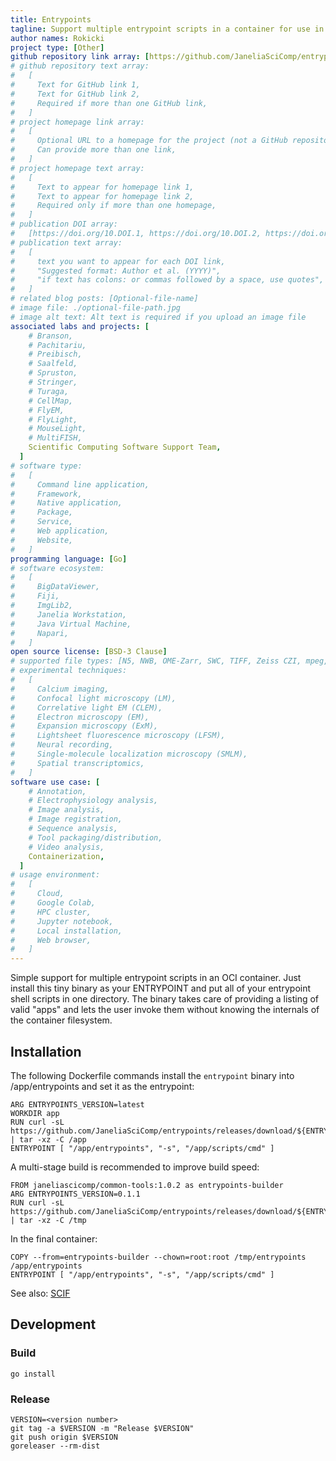 ```yaml
---
title: Entrypoints
tagline: Support multiple entrypoint scripts in a container for use in containerized scientific tools.
author names: Rokicki
project type: [Other]
github repository link array: [https://github.com/JaneliaSciComp/entrypoints]
# github repository text array:
#   [
#     Text for GitHub link 1,
#     Text for GitHub link 2,
#     Required if more than one GitHub link,
#   ]
# project homepage link array:
#   [
#     Optional URL to a homepage for the project (not a GitHub repository),
#     Can provide more than one link,
#   ]
# project homepage text array:
#   [
#     Text to appear for homepage link 1,
#     Text to appear for homepage link 2,
#     Required only if more than one homepage,
#   ]
# publication DOI array:
#   [https://doi.org/10.DOI.1, https://doi.org/10.DOI.2, https://doi.org/10.DOI.n]
# publication text array:
#   [
#     text you want to appear for each DOI link,
#     "Suggested format: Author et al. (YYYY)",
#     "if text has colons: or commas followed by a space, use quotes",
#   ]
# related blog posts: [Optional-file-name]
# image file: ./optional-file-path.jpg
# image alt text: Alt text is required if you upload an image file
associated labs and projects: [
    # Branson,
    # Pachitariu,
    # Preibisch,
    # Saalfeld,
    # Spruston,
    # Stringer,
    # Turaga,
    # CellMap,
    # FlyEM,
    # FlyLight,
    # MouseLight,
    # MultiFISH,
    Scientific Computing Software Support Team,
  ]
# software type:
#   [
#     Command line application,
#     Framework,
#     Native application,
#     Package,
#     Service,
#     Web application,
#     Website,
#   ]
programming language: [Go]
# software ecosystem:
#   [
#     BigDataViewer,
#     Fiji,
#     ImgLib2,
#     Janelia Workstation,
#     Java Virtual Machine,
#     Napari,
#   ]
open source license: [BSD-3 Clause]
# supported file types: [N5, NWB, OME-Zarr, SWC, TIFF, Zeiss CZI, mpeg, avi]
# experimental techniques:
#   [
#     Calcium imaging,
#     Confocal light microscopy (LM),
#     Correlative light EM (CLEM),
#     Electron microscopy (EM),
#     Expansion microscopy (ExM),
#     Lightsheet fluorescence microscopy (LFSM),
#     Neural recording,
#     Single-molecule localization microscopy (SMLM),
#     Spatial transcriptomics,
#   ]
software use case: [
    # Annotation,
    # Electrophysiology analysis,
    # Image analysis,
    # Image registration,
    # Sequence analysis,
    # Tool packaging/distribution,
    # Video analysis,
    Containerization,
  ]
# usage environment:
#   [
#     Cloud,
#     Google Colab,
#     HPC cluster,
#     Jupyter notebook,
#     Local installation,
#     Web browser,
#   ]
---
```


Simple support for multiple entrypoint scripts in an OCI container. Just install this tiny binary as your ENTRYPOINT and put all of your entrypoint shell scripts in one directory. The binary takes care of providing a listing of valid "apps" and lets the user invoke them without knowing the internals of the container filesystem.

## Installation

The following Dockerfile commands install the `entrypoint` binary into /app/entrypoints and set it as the entrypoint:

```
ARG ENTRYPOINTS_VERSION=latest
WORKDIR app
RUN curl -sL https://github.com/JaneliaSciComp/entrypoints/releases/download/${ENTRYPOINTS_VERSION}/entrypoints_linux_x86_64.tar.gz | tar -xz -C /app
ENTRYPOINT [ "/app/entrypoints", "-s", "/app/scripts/cmd" ]
```

A multi-stage build is recommended to improve build speed:

```
FROM janeliascicomp/common-tools:1.0.2 as entrypoints-builder
ARG ENTRYPOINTS_VERSION=0.1.1
RUN curl -sL https://github.com/JaneliaSciComp/entrypoints/releases/download/${ENTRYPOINTS_VERSION}/entrypoints_linux_x86_64.tar.gz | tar -xz -C /tmp
```

In the final container:

```
COPY --from=entrypoints-builder --chown=root:root /tmp/entrypoints /app/entrypoints
ENTRYPOINT [ "/app/entrypoints", "-s", "/app/scripts/cmd" ]

```

See also: [SCIF](https://sci-f.github.io/)

## Development

### Build

```
go install
```

### Release

```
VERSION=<version number>
git tag -a $VERSION -m "Release $VERSION"
git push origin $VERSION
goreleaser --rm-dist
```
